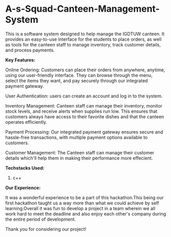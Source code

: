 # A-s-Squad-Canteen-Management-System
This is a software system designed to help manage the IGDTUW canteen. It provides an easy-to-use interface for the students to place orders, as well as tools for the canteen staff to manage inventory, track customer details, and process payments.

**Key Features:**

Online Ordering: Customers can place their orders from anywhere, anytime, using our user-friendly interface. They can browse through the menu, select the items they want, and pay securely through our integrated payment gateway.

User Authentication: users can create an account and log in to the system.

Inventory Management: Canteen staff can manage their inventory, monitor stock levels, and receive alerts when supplies run low. This ensures that customers always have access to their favorite dishes and that the canteen operates efficiently.

Payment Processing: Our integrated payment gateway ensures secure and hassle-free transactions, with multiple payment options available to customers.

Customer Management: The Canteen staff can manage their customer details which'll help them in making their performance more effecient.

**Techstacks Used:**
1. c++

**Our Experience:**

It was a wonderful experience to be a part of this hackathon.This being our first hackathon taught us a way more than what we could achieve by self learning.Overall it was fun to develop a project in a team wherein we all work hard to meet the deadline and also enjoy each other's company during the entire period of development.

Thank you for considering our project!
